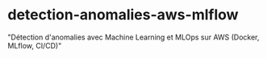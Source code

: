 # detection-anomalies-aws-mlflow
"Détection d'anomalies avec Machine Learning et MLOps sur AWS (Docker, MLflow, CI/CD)"
